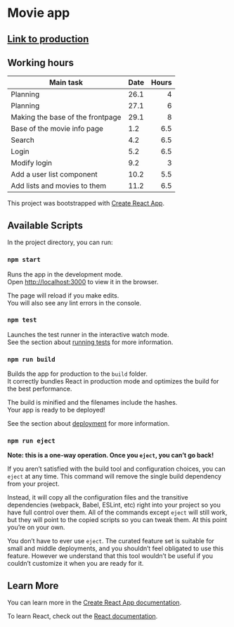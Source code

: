 # Movie app

## [Link to production](https://amazing-northcutt-a6f3bd.netlify.app/)

## Working hours

| Main task                       | Date  | Hours |
| --------------------------------|:------| -----:|
|Planning                         |26.1   |   4   |
|Planning                         |27.1   |   6   |
|Making the base of the frontpage |29.1   |   8   |
|Base of the movie info page      |1.2    |   6.5 |
|Search                           |4.2    |   6.5 |
|Login                            |5.2    |   6.5 |
|Modify login                     |9.2    |   3   |
|Add a user list component        |10.2   |   5.5 |
|Add lists and movies to them     |11.2   |   6.5 |


This project was bootstrapped with [Create React App](https://github.com/facebook/create-react-app).

## Available Scripts

In the project directory, you can run:

### `npm start`

Runs the app in the development mode.\
Open [http://localhost:3000](http://localhost:3000) to view it in the browser.

The page will reload if you make edits.\
You will also see any lint errors in the console.

### `npm test`

Launches the test runner in the interactive watch mode.\
See the section about [running tests](https://facebook.github.io/create-react-app/docs/running-tests) for more information.

### `npm run build`

Builds the app for production to the `build` folder.\
It correctly bundles React in production mode and optimizes the build for the best performance.

The build is minified and the filenames include the hashes.\
Your app is ready to be deployed!

See the section about [deployment](https://facebook.github.io/create-react-app/docs/deployment) for more information.

### `npm run eject`

**Note: this is a one-way operation. Once you `eject`, you can’t go back!**

If you aren’t satisfied with the build tool and configuration choices, you can `eject` at any time. This command will remove the single build dependency from your project.

Instead, it will copy all the configuration files and the transitive dependencies (webpack, Babel, ESLint, etc) right into your project so you have full control over them. All of the commands except `eject` will still work, but they will point to the copied scripts so you can tweak them. At this point you’re on your own.

You don’t have to ever use `eject`. The curated feature set is suitable for small and middle deployments, and you shouldn’t feel obligated to use this feature. However we understand that this tool wouldn’t be useful if you couldn’t customize it when you are ready for it.

## Learn More

You can learn more in the [Create React App documentation](https://facebook.github.io/create-react-app/docs/getting-started).

To learn React, check out the [React documentation](https://reactjs.org/).
